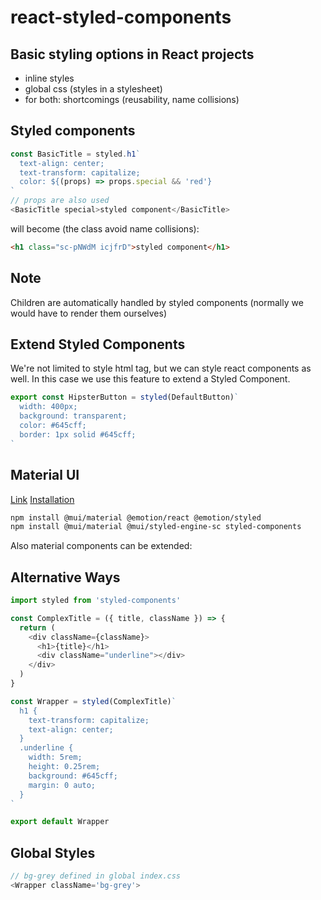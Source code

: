 # react-styled-components

## Basic styling options in React projects

- inline styles
- global css (styles in a stylesheet)
- for both: shortcomings (reusability, name collisions)

## Styled components

```js
const BasicTitle = styled.h1`
  text-align: center;
  text-transform: capitalize;
  color: ${(props) => props.special && 'red'}
`
// props are also used
<BasicTitle special>styled component</BasicTitle>
```

will become (the class avoid name collisions):

```html
<h1 class="sc-pNWdM icjfrD">styled component</h1>
```

## Note

Children are automatically handled by styled components (normally we would have
to render them ourselves)

## Extend Styled Components

We're not limited to style html tag, but we can style react components
as well. In this case we use this feature to extend a Styled Component.

```js
export const HipsterButton = styled(DefaultButton)`
  width: 400px;
  background: transparent;
  color: #645cff;
  border: 1px solid #645cff;
`
```

## Material UI

[Link](https://mui.com/core/)
[Installation](https://mui.com/material-ui/getting-started/installation/)

```sh
npm install @mui/material @emotion/react @emotion/styled
npm install @mui/material @mui/styled-engine-sc styled-components
```

Also material components can be extended:

## Alternative Ways

```js
import styled from 'styled-components'

const ComplexTitle = ({ title, className }) => {
  return (
    <div className={className}>
      <h1>{title}</h1>
      <div className="underline"></div>
    </div>
  )
}

const Wrapper = styled(ComplexTitle)`
  h1 {
    text-transform: capitalize;
    text-align: center;
  }
  .underline {
    width: 5rem;
    height: 0.25rem;
    background: #645cff;
    margin: 0 auto;
  }
`

export default Wrapper
```

## Global Styles

```js
// bg-grey defined in global index.css
<Wrapper className='bg-grey'>
```
